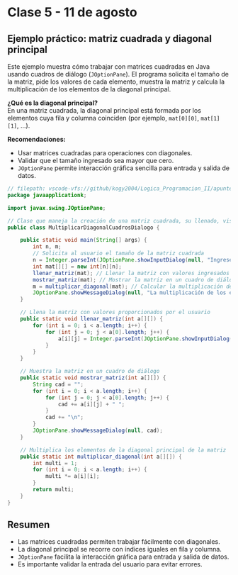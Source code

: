 <!--
Este programa solicita al usuario el tamaño de una matriz cuadrada, pide los valores de cada elemento,
muestra la matriz y calcula la multiplicación de los elementos de la diagonal principal.
-->

# Clase 5 - 11 de agosto

## Ejemplo práctico: matriz cuadrada y diagonal principal

Este ejemplo muestra cómo trabajar con matrices cuadradas en Java usando cuadros de diálogo (`JOptionPane`). El programa solicita el tamaño de la matriz, pide los valores de cada elemento, muestra la matriz y calcula la multiplicación de los elementos de la diagonal principal.

**¿Qué es la diagonal principal?**  
En una matriz cuadrada, la diagonal principal está formada por los elementos cuya fila y columna coinciden (por ejemplo, `mat[0][0]`, `mat[1][1]`, ...).

**Recomendaciones:**

- Usar matrices cuadradas para operaciones con diagonales.
- Validar que el tamaño ingresado sea mayor que cero.
- `JOptionPane` permite interacción gráfica sencilla para entrada y salida de datos.

```java
// filepath: vscode-vfs://github/kogy2004/Logica_Programacion_II/apuntes/Clase_5_11_agosto.md
package javaapplicationk;

import javax.swing.JOptionPane;

// Clase que maneja la creación de una matriz cuadrada, su llenado, visualización y la multiplicación de su diagonal principal.
public class MultiplicarDiagonalCuadrosDialogo {

    public static void main(String[] args) {
        int n, m;
        // Solicita al usuario el tamaño de la matriz cuadrada
        n = Integer.parseInt(JOptionPane.showInputDialog(null, "Ingrese el número de filas o columnas de la matriz"));
        int mat[][] = new int[n][n];
        llenar_matriz(mat); // Llenar la matriz con valores ingresados por el usuario
        mostrar_matriz(mat); // Mostrar la matriz en un cuadro de diálogo
        m = multiplicar_diagonal(mat); // Calcular la multiplicación de la diagonal principal
        JOptionPane.showMessageDialog(null, "La multiplicación de los elementos en la diagonal de la matriz es " + m);
    }

    // Llena la matriz con valores proporcionados por el usuario
    public static void llenar_matriz(int a[][]) {
        for (int i = 0; i < a.length; i++) {
            for (int j = 0; j < a[0].length; j++) {
                a[i][j] = Integer.parseInt(JOptionPane.showInputDialog(null, "Ingrese un número en la fila " + i + " columna " + j));
            }
        }
    }

    // Muestra la matriz en un cuadro de diálogo
    public static void mostrar_matriz(int a[][]) {
        String cad = "";
        for (int i = 0; i < a.length; i++) {
            for (int j = 0; j < a[0].length; j++) {
                cad += a[i][j] + " ";
            }
            cad += "\n";
        }
        JOptionPane.showMessageDialog(null, cad);
    }

    // Multiplica los elementos de la diagonal principal de la matriz
    public static int multiplicar_diagonal(int a[][]) {
        int multi = 1;
        for (int i = 0; i < a.length; i++) {
            multi *= a[i][i];
        }
        return multi;
    }
}
```

## Resumen

- Las matrices cuadradas permiten trabajar fácilmente con diagonales.
- La diagonal principal se recorre con índices iguales en fila y columna.
- `JOptionPane` facilita la interacción gráfica para entrada y salida de datos.
- Es importante validar la entrada del usuario para evitar errores.
